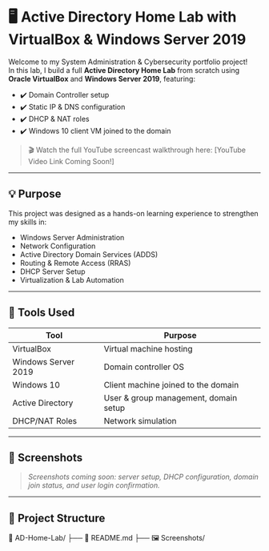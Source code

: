 # 🖥️ Active Directory Home Lab with VirtualBox & Windows Server 2019

Welcome to my System Administration & Cybersecurity portfolio project!  
In this lab, I build a full **Active Directory Home Lab** from scratch using **Oracle VirtualBox** and **Windows Server 2019**, featuring:

- ✔️ Domain Controller setup
- ✔️ Static IP & DNS configuration
- ✔️ DHCP & NAT roles
- ✔️ Windows 10 client VM joined to the domain

> 🎬 Watch the full YouTube screencast walkthrough here: [YouTube Video Link Coming Soon!]

---

## 💡 Purpose

This project was designed as a hands-on learning experience to strengthen my skills in:
- Windows Server Administration
- Network Configuration
- Active Directory Domain Services (ADDS)
- Routing & Remote Access (RRAS)
- DHCP Server Setup
- Virtualization & Lab Automation

---

## 🧰 Tools Used

| Tool               | Purpose                               |
|--------------------|----------------------------------------|
| VirtualBox         | Virtual machine hosting                |
| Windows Server 2019| Domain controller OS                   |
| Windows 10         | Client machine joined to the domain    |
| Active Directory   | User & group management, domain setup  |
| DHCP/NAT Roles     | Network simulation                     |

---

## 📸 Screenshots

> _Screenshots coming soon: server setup, DHCP configuration, domain join status, and user login confirmation._

---

## 📂 Project Structure


📁 AD-Home-Lab/
├── 📄 README.md
├── 🖼️ Screenshots/

